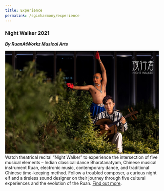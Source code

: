 ```yaml
---
title: Experience
permalink: /sginharmony/experience
---
```

### Night Walker 2021
***By RuanAtWorkz Musical Arts***

![Night Walker Performance](/images/sginharmony/Night-Walker.jpg)
Watch theatrical recital “Night Walker”  to experience the intersection of five musical elements – Indian classical dance Bharatanatyam, Chinese musical instrument Ruan, electronic music, contemporary dance, and traditional Chinese time-keeping method. Follow a troubled composer, a curious night elf and a tireless sound designer on their journey through five cultural experiences and the evolution of the Ruan. <a href="https://www.ruanatworkz.com/" target="_blank">Find out more</a>.

